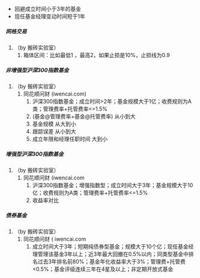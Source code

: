 - 回避成立时间小于3年的基金
- 现任基金经理变动时间短于1年
##### 网格交易
1. （by 搬砖实验室）
    1. 箱体区间：比如最低1 ，最高2，如果止损是10%，止损线为0.9
##### 非增强型沪深300指数基金
1. （by 搬砖实验室）
    1. 同花顺问财 (iwencai.com)
        1. 沪深300指数基金；成立时间>2年；基金规模大于1亿；收费规则为A类；管理费率+托管费率<=1.5%
        2. (基金@管理费率+基金@托管费率) 从小到大
        3. 基金规模 从大到小
        4. 跟踪误差 从小到大
        5. 成立年限和经理任职时间 大到小
##### 增强型沪深300指数基金
1. （by 搬砖实验室）
    1. 同花顺问财 (iwencai.com
        1. 沪深300指数基金；增强指数型；成立时间大于3年；基金规模大于10亿；收费规则为A类；管理费率+托管费率<=1.5%
        2. 收益率对比
##### 债券基金
1. （by 搬砖实验室）
    1. 同花顺问财 ( iwencai.com
        1. 成立时间大于3年；短期纯债券型基金；规模大于10个亿；现任基金经理管理该基金3年以上；近3年最大回撤在0.5%以内；同类型基金中排名过去3年排名前80%；基金年化收益率大于3%；管理费+托管费<0.5%；基金评级连续三年在4星及以上；非定期开放式基金